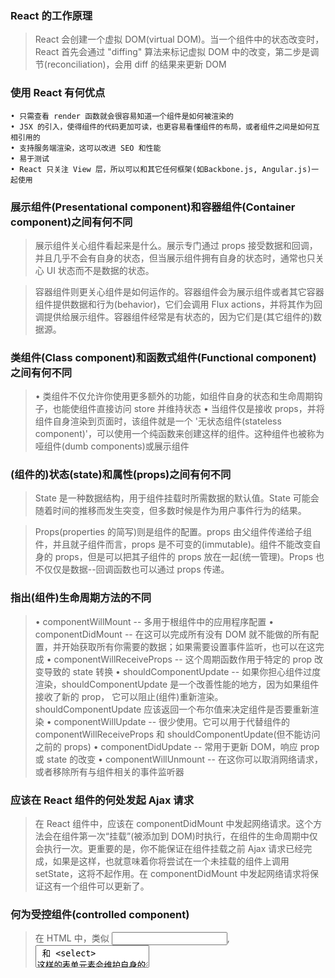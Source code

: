 ### React 的工作原理
>React 会创建一个虚拟 DOM(virtual DOM)。当一个组件中的状态改变时，React 首先会通过 "diffing" 算法来标记虚拟 DOM 中的改变，第二步是调节(reconciliation)，会用 diff 的结果来更新 DOM
### 使用 React 有何优点
	• 只需查看 render 函数就会很容易知道一个组件是如何被渲染的
	• JSX 的引入，使得组件的代码更加可读，也更容易看懂组件的布局，或者组件之间是如何互相引用的
	• 支持服务端渲染，这可以改进 SEO 和性能
	• 易于测试
	• React 只关注 View 层，所以可以和其它任何框架(如Backbone.js, Angular.js)一起使用

### 展示组件(Presentational component)和容器组件(Container component)之间有何不同

>展示组件关心组件看起来是什么。展示专门通过 props 接受数据和回调，并且几乎不会有自身的状态，但当展示组件拥有自身的状态时，通常也只关心 UI 状态而不是数据的状态。

>容器组件则更关心组件是如何运作的。容器组件会为展示组件或者其它容器组件提供数据和行为(behavior)，它们会调用 Flux actions，并将其作为回调提供给展示组件。容器组件经常是有状态的，因为它们是(其它组件的)数据源。

### 类组件(Class component)和函数式组件(Functional component)之间有何不同
>• 类组件不仅允许你使用更多额外的功能，如组件自身的状态和生命周期钩子，也能使组件直接访问 store 并维持状态
• 当组件仅是接收 props，并将组件自身渲染到页面时，该组件就是一个 '无状态组件(stateless component)'，可以使用一个纯函数来创建这样的组件。这种组件也被称为哑组件(dumb components)或展示组件

### (组件的)状态(state)和属性(props)之间有何不同

>State 是一种数据结构，用于组件挂载时所需数据的默认值。State 可能会随着时间的推移而发生突变，但多数时候是作为用户事件行为的结果。

>Props(properties 的简写)则是组件的配置。props 由父组件传递给子组件，并且就子组件而言，props 是不可变的(immutable)。组件不能改变自身的 props，但是可以把其子组件的 props 放在一起(统一管理)。Props 也不仅仅是数据--回调函数也可以通过 props 传递。

### 指出(组件)生命周期方法的不同
>• componentWillMount -- 多用于根组件中的应用程序配置
• componentDidMount -- 在这可以完成所有没有 DOM 就不能做的所有配置，并开始获取所有你需要的数据；如果需要设置事件监听，也可以在这完成
• componentWillReceiveProps -- 这个周期函数作用于特定的 prop 改变导致的 state 转换
• shouldComponentUpdate -- 如果你担心组件过度渲染，shouldComponentUpdate 是一个改善性能的地方，因为如果组件接收了新的 prop， 它可以阻止(组件)重新渲染。shouldComponentUpdate 应该返回一个布尔值来决定组件是否要重新渲染
• componentWillUpdate -- 很少使用。它可以用于代替组件的 componentWillReceiveProps 和 shouldComponentUpdate(但不能访问之前的 props)
• componentDidUpdate -- 常用于更新 DOM，响应 prop 或 state 的改变
• componentWillUnmount -- 在这你可以取消网络请求，或者移除所有与组件相关的事件监听器

### 应该在 React 组件的何处发起 Ajax 请求

>在 React 组件中，应该在 componentDidMount 中发起网络请求。这个方法会在组件第一次“挂载”(被添加到 DOM)时执行，在组件的生命周期中仅会执行一次。更重要的是，你不能保证在组件挂载之前 Ajax 请求已经完成，如果是这样，也就意味着你将尝试在一个未挂载的组件上调用 setState，这将不起作用。在 componentDidMount 中发起网络请求将保证这有一个组件可以更新了。

### 何为受控组件(controlled component)

>在 HTML 中，类似 <input>, <textarea> 和 <select> 这样的表单元素会维护自身的状态，并基于用户的输入来更新。当用户提交表单时，前面提到的元素的值将随表单一起被发送。但在 React 中会有些不同，包含表单元素的组件将会在 state 中追踪输入的值，并且每次调用回调函数时，如 onChange 会更新 state，重新渲染组件。一个输入表单元素，它的值通过 React 的这种方式来控制，这样的元素就被称为"受控元素"。

### 在 React 中，refs 的作用是什么

>Refs 可以用于获取一个 DOM 节点或者 React 组件的引用。何时使用 refs 的好的示例有管理焦点/文本选择，触发命令动画，或者和第三方 DOM 库集成。你应该避免使用 String 类型的 Refs 和内联的 ref 回调。Refs 回调是 React 所推荐的。

### 何为高阶组件(higher order component)

>高阶组件是一个以组件为参数并返回一个新组件的函数。HOC 运行你重用代码、逻辑和引导抽象。最常见的可能是 Redux 的 connect 函数。除了简单分享工具库和简单的组合，HOC最好的方式是共享 React 组件之间的行为。如果你发现你在不同的地方写了大量代码来做同一件事时，就应该考虑将代码重构为可重用的 HOC。

### 使用箭头函数(arrow functions)的优点是什么
>• 作用域安全：在箭头函数之前，每一个新创建的函数都有定义自身的 this 值(在构造函数中是新对象；在严格模式下，函数调用中的 this 是未定义的；如果函数被称为“对象方法”，则为基础对象等)，但箭头函数不会，它会使用封闭执行上下文的 this 值。
• 简单：箭头函数易于阅读和书写
• 清晰：当一切都是一个箭头函数，任何常规函数都可以立即用于定义作用域。开发者总是可以查找 next-higher 函数语句，以查看 this 的值

### 为什么建议传递给 setState 的参数是一个 callback 而不是一个对象

>因为 this.props 和 this.state 的更新可能是异步的，不能依赖它们的值去计算下一个 state。

### 除了在构造函数中绑定 this，还有其它方式吗

>可以使用属性初始值设定项(property initializers)来正确绑定回调，create-react-app 也是默认支持的。在回调中你可以使用箭头函数，但问题是每次组件渲染时都会创建一个新的回调。

### 怎么阻止组件的渲染

>在组件的 render 方法中返回 null 并不会影响触发组件的生命周期方法

### 当渲染一个列表时，何为 key？设置 key 的目的是什么

>Keys 会有助于 React 识别哪些 items 改变了，被添加了或者被移除了。Keys 应该被赋予数组内的元素以赋予(DOM)元素一个稳定的标识，选择一个 key 的最佳方法是使用一个字符串，该字符串能惟一地标识一个列表项。很多时候你会使用数据中的 IDs 作为 keys，当你没有稳定的 IDs 用于被渲染的 items 时，可以使用项目索引作为渲染项的 key，但这种方式并不推荐，如果 items 可以重新排序，就会导致 re-render 变慢。

### (在构造函数中)调用 super(props) 的目的是什么

>在 super() 被调用之前，子类是不能使用 this 的，在 ES2015 中，子类必须在 constructor 中调用 super()。传递 props 给 super() 的原因则是便于(在子类中)能在 constructor 访问 this.props。

### 何为 JSX

>JSX 是 JavaScript 语法的一种语法扩展，并拥有 JavaScript 的全部功能。JSX 生产 React "元素"，你可以将任何的 JavaScript 表达式封装在花括号里，然后将其嵌入到 JSX 中。在编译完成之后，JSX 表达式就变成了常规的 JavaScript 对象，这意味着你可以在 if 语句和 for 循环内部使用 JSX，将它赋值给变量，接受它作为参数，并从函数中返回它。

### 怎么用 React.createElement 重写下面的代码

	Question：
	
	const element = (
	  <h1 className="greeting">
	    Hello, rdhub.cn!
	  </h1>
	);
	
	Answer：
	
	const element = React.createElement(
	  'h1',
	  {className: 'greeting'},
	  'Hello, rdhub.cn!'
	);

### 何为 Children

>在JSX表达式中，一个开始标签(比如<a>)和一个关闭标签(比如</a>)之间的内容会作为一个特殊的属性props.children被自动传递给包含着它的组件。

>这个属性有许多可用的方法，包括 React.Children.map，React.Children.forEach， React.Children.count， React.Children.only，React.Children.toArray。

### 在 React 中，何为 state

>State 和 props 类似，但它是私有的，并且完全由组件自身控制。State 本质上是一个持有数据，并决定组件如何渲染的对象。

### 什么原因会促使你脱离 create-react-app 的依赖

>当你想去配置 webpack 或 babel presets。

### 何为 redux

>Redux 的基本思想是整个应用的 state 保持在一个单一的 store 中。store 就是一个简单的 javascript 对象，而改变应用 state 的唯一方式是在应用中触发 actions，然后为这些 actions 编写 reducers 来修改 state。整个 state 转化是在 reducers 中完成，并且不应该有任何副作用。

### 在 Redux 中，何为 store

>Store 是一个 javascript 对象，它保存了整个应用的 state。与此同时，Store 也承担以下职责：
• 允许通过 getState() 访问 state
• 运行通过 dispatch(action) 改变 state
• 通过 subscribe(listener) 注册 listeners
• 通过 subscribe(listener) 返回的函数处理 listeners 的注销

### 何为 action

>Actions 是一个纯 javascript 对象，它们必须有一个 type 属性表明正在执行的 action 的类型。实质上，action 是将数据从应用程序发送到 store 的有效载荷。

### 何为 reducer

>一个 reducer 是一个纯函数，该函数以先前的 state 和一个 action 作为参数，并返回下一个 state。

### Redux Thunk 的作用是什么

>Redux thunk 是一个允许你编写返回一个函数而不是一个 action 的 actions creators 的中间件。如果满足某个条件，thunk 则可以用来延迟 action 的派发(dispatch)，这可以处理异步 action 的派发(dispatch)。

### 何为纯函数(pure function)

>一个纯函数是一个不依赖于且不改变其作用域之外的变量状态的函数，这也意味着一个纯函数对于同样的参数总是返回同样的结果。

### 1.  jsonp 跨域原理是什么
>jsonp的跨域原理是，因为浏览器存在同源策略，会阻拦跨域请求。利用src属性不会受同源策略影响的特征，动态生成一个script，所以可以实现跨域。

>JSONP的优点是：它不像XMLHttpRequest对象实现的Ajax请求那样受到同源策略的限制；它的兼容性更好，在更加古老的浏览器中都可以运行，不需要XMLHttpRequest或ActiveX的支持；并且在请求完毕后可以通过调用callback的方式回传结果。

>JSONP的缺点则是：它只支持GET请求而不支持POST等其它类型的HTTP请求；它只支持跨域HTTP请求这种情况，不能解决不同域的两个页面之间如何进行JavaScript调用的问题。

### 2. flex 如何未知高度的水平垂直居中
	display: flex;
	justify-content: center;
	align-items: center

### 3. promise 按串行请求 A、B、C、D、E 5 个请求如何实现，如何优化

### 4. redux 的适用场景是什么以及如何使用
>redux是一个实现全局状态管理的工具。类比于vuex，主要的作用是用来给组件通讯的时候使用。使用场景就是当多个组件需要互通数据，而普通的兄弟组件父子组件通讯传值很麻烦，或者是多个组件需要同一数据但要载入时发多次的同一请求时，为了避免麻烦和提高用户体验，可以使用redux。


# JavaScript

### 1. 什么是闭包，有什么用，工作中有没有使用过。
>闭包就是让我们间接访问函数内部的变量
### 2. 什么是原型，使用它有什么好处。
>每个函数都有一个prototype属性,这个属性指向一个原型对象。 constructor指向构造函数。
如果是一些公共方法就可以直接定义在原型上，这样缩减代码量，提高开发效率。
### 3. js的作用域规则，var和let的区别
>var 会坐变量提升，let没有变量提升
### 4. 知道哪些模块化规范，你使用过哪些
	cmd，amd ，ES Module
	cmd：node使用的CommonJS
	amd： seajs 很少用了
	ES Module ： es6的模块化
### 5. 使用过哪些构建工具，说说你在项目中的应用
>gulp grunt webpack

### 6. Promise解决的问题。
	1.解决了异步的回调地狱
	2.promise 可以实现在多个请求发送完成后 再得到或者处理某个结果 (promise.all方法)
### 7. 有没有使用过async，await函数，它给你带来了哪些便利
>async 和 await 可以说是现阶段异步终极解决方案，相比直接使用 Promise 来说，优势在于处理 then 的调用链，能够更清晰准确的写出代码。简单来说就是异步代码同步写。
### 8. 浏览器的事件机制，包含了哪些阶段
>事件的三个阶段（捕获，目标源，冒泡）

# 高级JavaScript

### 1. 浏览器中的事件轮回模型(Event Loop)，什么是微任务，什么是宏任务
>微任务和宏任务是任务源的两种类型，分别包含：
微任务包括 process.nextTick ，promise ，MutationObserver。
宏任务包括 script ， setTimeout ，setInterval ，setImmediate ，I/O ，UI rendering。
Event Loop 执行顺序如下所示：
1.首先执行同步代码，这属于宏任务
2.当执行完所有同步代码后，执行栈为空，查询是否有异步代码需要执行
3.执行所有微任务
4.当执行完所有微任务后，如有必要会渲染页面
5.然后开始下一轮 Event Loop，执行宏任务中的异步代码，也就是 setTimeout 中的回调函数
### 2. 浏览器有哪些缓存机制
>1.缓存位置
Service Worker
Memory Cache（内存中的缓存）
Disk Cache（硬盘中的缓存）
2.缓存策略
强缓存（通过设置两种 HTTP Header 实现：Expires 和 Cache-Control 。强缓存表示在缓存期间不需要请求，state code 为 200）
协商缓存（缓存过期了，就需要发起请求验证资源是否有更新。协商缓存可以通过设置两种 HTTP Header 实现：Last-Modified 和 ETag ）

### 3. 浏览器渲染一个网页的过程
>1.浏览器接收到 HTML 文件并转换为 DOM 树
2.将 CSS 文件转换为 CSSOM 树
3.生成渲染树
注意点： 碰到script标签会阻塞渲染，所以一般会把script放到页脚。如果想要避免script阻塞页面渲染，可以给script标签加 async或defer 属性
### 4. 什么是重绘和回流，有哪些措施可以避免（能回答1-2个就ok了）
>重绘是当节点需要更改外观而不会影响布局的，比如改变 color 就叫称为重绘
回流是布局或者几何属性需要改变就称为回流。
避免：
使用 transform 替代 top
使用 visibility 替换 display: none ，因为前者只会引起重绘，后者会引发回流（改变了布局）
不要使用 table 布局，可能很小的一个小改动会造成整个 table 的重新布局
动画实现的速度的选择，动画速度越快，回流次数越多，也可以选择使用 requestAnimationFrame
CSS 选择符从右往左匹配查找，避免节点层级过多
### 5. 知道哪些前端的安全防范措施（说出1-2个就ok）
>XSS：XSS 简单点来说，就是攻击者想尽一切办法将可以执行的代码注入到网页中。
CSP：CSP 本质上就是建立白名单
CSRF：击者构造出一个后端请求地址，诱导用户点击或者通过某些途径自动发起请求
点击劫持：点击劫持是一种视觉欺骗的攻击手段。攻击者将需要攻击的网站通过 iframe 嵌套的方式嵌入自己的网页中，并将 iframe 设置为透明，在页面中透出一个按钮诱导用户点击。
### 6. 最常用的框架是什么，它的实现原理是怎样的
>vue （Vue 内部使用了 Object.defineProperty() 来实现数据响应式，通过这个函数可以监听到 set 和 get 的事件）
react （vnode，diff）
### 7. 如何进行前端错误监控
>window.onerror方法可以很好做前端错误监控
